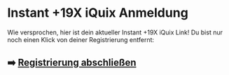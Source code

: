 # Instant +19X iQuix Anmeldung

Wie versprochen, hier ist dein aktueller  Instant +19X iQuix  Link!
Du bist nur noch einen Klick von deiner Registrierung entfernt:

## ➡️ [Registrierung abschließen](https://tinyurl.com/5dcjcfdf)